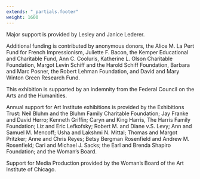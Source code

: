 ```yaml
---
extends: "_partials.footer"
weight: 1600
---
```

Major support is provided by Lesley and Janice Lederer.

Additional funding is contributed by anonymous donors, the Alice M. La Pert Fund for French Impressionism, Juliette F. Bacon, the Kemper Educational and Charitable Fund, Ann C. Cooluris, Katherine L. Olson Charitable Foundation, Margot Levin Schiff and the Harold Schiff Foundation, Barbara and Marc Posner, the Robert Lehman Foundation, and David and Mary Winton Green Research Fund.

This exhibition is supported by an indemnity from the Federal Council on the Arts and the Humanities.
                                                                                                             
Annual support for Art Institute exhibitions is provided by the Exhibitions Trust: Neil Bluhm and the Bluhm Family Charitable Foundation; Jay Franke and David Herro; Kenneth Griffin; Caryn and King Harris, The Harris Family Foundation; Liz and Eric Lefkofsky; Robert M. and Diane v.S. Levy; Ann and Samuel M. Mencoff; Usha and Lakshmi N. Mittal; Thomas and Margot Pritzker; Anne and Chris Reyes; Betsy Bergman Rosenfield and Andrew M. Rosenfield; Cari and Michael J. Sacks; the Earl and Brenda Shapiro Foundation; and the Woman’s Board.

Support for Media Production provided by the Woman’s Board of the Art Institute of Chicago.
